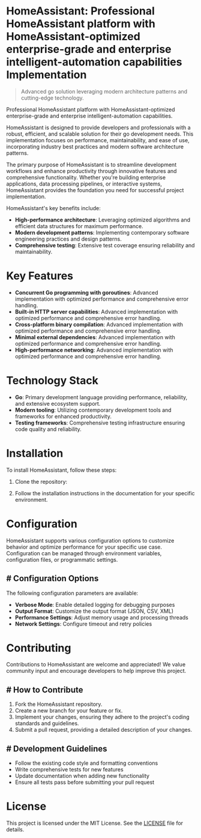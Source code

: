<!-- fallback_HomeAssistant_20250807042859_62983 -->

# HomeAssistant: Professional HomeAssistant platform with HomeAssistant-optimized enterprise-grade and enterprise intelligent-automation capabilities Implementation
> Advanced go solution leveraging modern architecture patterns and cutting-edge technology.

Professional HomeAssistant platform with HomeAssistant-optimized enterprise-grade and enterprise intelligent-automation capabilities.

HomeAssistant is designed to provide developers and professionals with a robust, efficient, and scalable solution for their go development needs. This implementation focuses on performance, maintainability, and ease of use, incorporating industry best practices and modern software architecture patterns.

The primary purpose of HomeAssistant is to streamline development workflows and enhance productivity through innovative features and comprehensive functionality. Whether you're building enterprise applications, data processing pipelines, or interactive systems, HomeAssistant provides the foundation you need for successful project implementation.

HomeAssistant's key benefits include:

* **High-performance architecture**: Leveraging optimized algorithms and efficient data structures for maximum performance.
* **Modern development patterns**: Implementing contemporary software engineering practices and design patterns.
* **Comprehensive testing**: Extensive test coverage ensuring reliability and maintainability.

# Key Features

* **Concurrent Go programming with goroutines**: Advanced implementation with optimized performance and comprehensive error handling.
* **Built-in HTTP server capabilities**: Advanced implementation with optimized performance and comprehensive error handling.
* **Cross-platform binary compilation**: Advanced implementation with optimized performance and comprehensive error handling.
* **Minimal external dependencies**: Advanced implementation with optimized performance and comprehensive error handling.
* **High-performance networking**: Advanced implementation with optimized performance and comprehensive error handling.

# Technology Stack

* **Go**: Primary development language providing performance, reliability, and extensive ecosystem support.
* **Modern tooling**: Utilizing contemporary development tools and frameworks for enhanced productivity.
* **Testing frameworks**: Comprehensive testing infrastructure ensuring code quality and reliability.

# Installation

To install HomeAssistant, follow these steps:

1. Clone the repository:


2. Follow the installation instructions in the documentation for your specific environment.

# Configuration

HomeAssistant supports various configuration options to customize behavior and optimize performance for your specific use case. Configuration can be managed through environment variables, configuration files, or programmatic settings.

## # Configuration Options

The following configuration parameters are available:

* **Verbose Mode**: Enable detailed logging for debugging purposes
* **Output Format**: Customize the output format (JSON, CSV, XML)
* **Performance Settings**: Adjust memory usage and processing threads
* **Network Settings**: Configure timeout and retry policies

# Contributing

Contributions to HomeAssistant are welcome and appreciated! We value community input and encourage developers to help improve this project.

## # How to Contribute

1. Fork the HomeAssistant repository.
2. Create a new branch for your feature or fix.
3. Implement your changes, ensuring they adhere to the project's coding standards and guidelines.
4. Submit a pull request, providing a detailed description of your changes.

## # Development Guidelines

* Follow the existing code style and formatting conventions
* Write comprehensive tests for new features
* Update documentation when adding new functionality
* Ensure all tests pass before submitting your pull request

# License

This project is licensed under the MIT License. See the [LICENSE](https://github.com/sandibrrm/HomeAssistant/blob/main/LICENSE) file for details.
